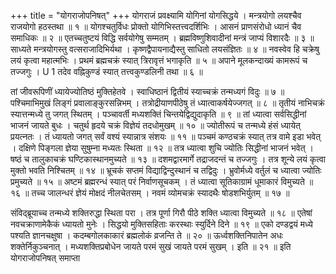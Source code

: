 +++
title = "योगराजोपनिषत्"
+++
योगराजं प्रवक्ष्यामि योगिनां योगसिद्धये । मन्त्रयोगो लयश्चैव राजयोगो हठस्तथा ॥ १ ॥ योगश्चतुर्विधः प्रोक्तो योगिभिस्तत्त्वदर्शिभिः । आसनं प्राणसंरोधो ध्यानं चैव समाधिकः ॥ २ ॥ एतच्चतुष्टयं विद्धि सर्वयोगेषु सम्मतम् । ब्रह्मविष्णुशिवादीनां मन्त्रं जाप्यं विशारदैः ॥ ३ ॥ साध्यते मन्त्रयोगस्तु वत्सराजादिभिर्यथा । कृष्णद्वैपायनाद्यैस्तु साधितो लयसंज्ञितः ॥ ४ ॥ नवस्वेव हि चक्रेषु लयं कृत्वा महात्मभिः । प्रथमं ब्रह्मचक्रं स्यात् त्रिरावृत्तं भगाकृति ॥ ५ ॥ अपाने मूलकन्दाख्यं कामरूपं च तज्जगुः ।
U 1
तदेव वह्निकुण्डं स्यात् तत्त्वकुण्डलिनी तथा ॥ ६ ॥

तां जीवरूपिणीं ध्यायेज्योतिष्ठं मुक्तिहेतवे । स्वाधिष्ठानं द्वितीयं स्याच्चक्रं तन्मध्यगं विदुः ॥ ७ ॥ पश्चिमाभिमुखं लिङ्गं प्रवालाङ्कुरसन्निभम् । तत्रोद्रीयाणपीठेषु तं ध्यात्वाकर्षयेज्जगत् ॥ ८ ॥ तृतीयं नाभिचक्रं स्यात्तन्मध्ये तु जगत् स्थितम् । पञ्चावर्ती मध्यशक्तिं चिन्तयेद्विद्युदाकृति ॥ ९ ॥ तां ध्यात्वा सर्वसिद्धीनां भाजनं जायते बुधः । चतुर्थ हृदये चक्रं विज्ञेयं तदधोमुखम् ॥ १० ॥ ज्योतीरूपं च तन्मध्ये हंसं ध्यायेत् प्रयत्नतः । तं ध्यायतो जगत् सर्वं वश्यं स्यान्नात्र संशयः ॥ ११ ॥ पञ्चमं कण्ठचक्रं स्यात् तत्र वामे इडा भवेत् ।
दक्षिणे पिङ्गला ज्ञेया सुषुम्ना मध्यतः स्थिता ॥ १२ ॥ तत्र ध्यात्वा शुचि ज्योतिः सिद्धीनां भाजनं भवेत् । षष्ठं च तालुकाचक्रं घण्टिकास्थानमुच्यते ॥ १३ ॥ दशमद्वारमार्गे तद्राजदन्तं च तज्जगुः ।
तत्र शून्ये लयं कृत्वा मुक्तो भवति निश्चितम् ॥ १४ ॥ भ्रूचकं सप्तमं विद्याद्विन्दुस्थानं च तद्विदुः ।
भ्रुवोर्मध्ये वर्तुलं च ध्यात्वा ज्योतिः प्रमुच्यते ॥ १५ ॥ अष्टमं ब्रह्मरन्धं स्यात् परं निर्वाणसूचकम् ।
तं ध्यात्वा सूतिकाग्रामं धूमाकारं विमुच्यते ॥ १६ ॥ तच्च जालन्धरं ज्ञेयं मोक्षदं नीलचेतसम् ।
नवमं व्योमचक्रं स्यादथैः षोडशभिर्युतम् ॥ १७ ॥

संविद्ब्रूयाच्च तन्मध्ये शक्तिरुद्धा स्थिता परा ।
तत्र पूर्णा गिरौ पीठे शक्ति ध्यात्वा विमुच्यते ॥ १८ ॥ एतेषां नवचक्राणामेकैकं ध्यायतो मुनेः ।
सिद्धयो मुक्तिसहिताः करस्थाः स्युर्दिने दिने ॥ १९ ॥ एको दण्डद्वयं मध्ये पश्यति ज्ञानचक्षुषा ।
कदम्बगोलकाकारं ब्रह्मलोकं व्रजन्ति ते ॥ २० ॥ ऊर्ध्वशक्तिनिपातेन अधः शक्तेर्निकुञ्चनात् ।
मध्यशक्तिप्रबोधेन जायते परमं सुखं
जायते परमं सुखम् । इति ॥ २१ ॥
इति योगराजोपनिषत् समाप्ता 
